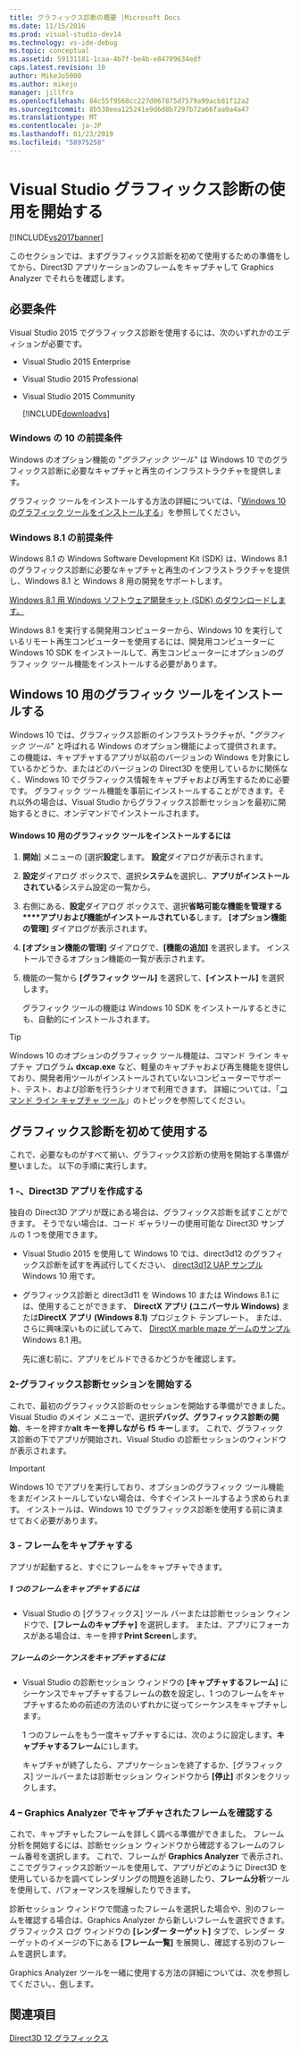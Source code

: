 ```yaml
---
title: グラフィックス診断の概要 |Microsoft Docs
ms.date: 11/15/2016
ms.prod: visual-studio-dev14
ms.technology: vs-ide-debug
ms.topic: conceptual
ms.assetid: 59131181-1caa-4b7f-be4b-e84709634edf
caps.latest.revision: 10
author: MikeJo5000
ms.author: mikejo
manager: jillfra
ms.openlocfilehash: 84c55f9568cc227d067875d7579a99acb81f12a2
ms.sourcegitcommit: 8b538eea125241e9d6d8b7297b72a66faa9a4a47
ms.translationtype: MT
ms.contentlocale: ja-JP
ms.lasthandoff: 01/23/2019
ms.locfileid: "58975258"
---
```

# <a name="getting-started-with-visual-studio-graphics-diagnostics"></a>Visual Studio グラフィックス診断の使用を開始する
[!INCLUDE[vs2017banner](../includes/vs2017banner.md)]

このセクションでは、まずグラフィックス診断を初めて使用するための準備をしてから、Direct3D アプリケーションのフレームをキャプチャして Graphics Analyzer でそれらを確認します。

## <a name="requirements"></a>必要条件
 Visual Studio 2015 でグラフィックス診断を使用するには、次のいずれかのエディションが必要です。

- Visual Studio 2015 Enterprise

- Visual Studio 2015 Professional

- Visual Studio 2015 Community

  [!INCLUDE[downloadvs](../includes/downloadvs-md.md)]

### <a name="windows-10-prerequisites"></a>Windows の 10 の前提条件
 Windows のオプション機能の "*グラフィック ツール*" は Windows 10 でのグラフィックス診断に必要なキャプチャと再生のインフラストラクチャを提供します。

 グラフィック ツールをインストールする方法の詳細については、「[Windows 10 のグラフィック ツールをインストールする](#InstallGraphicsTools)」を参照してください。

### <a name="windows-81-prerequisites"></a>Windows 8.1 の前提条件
 Windows 8.1 の Windows Software Development Kit (SDK) は、Windows 8.1 のグラフィックス診断に必要なキャプチャと再生のインフラストラクチャを提供し、Windows 8.1 と Windows 8 用の開発をサポートします。

 [Windows 8.1 用 Windows ソフトウェア開発キット (SDK) のダウンロードします。](https://msdn.microsoft.com/windows/desktop/bg162891.aspx)

 Windows 8.1 を実行する開発用コンピューターから、Windows 10 を実行しているリモート再生コンピューターを使用するには、開発用コンピューターに Windows 10 SDK をインストールして、再生コンピューターにオプションのグラフィック ツール機能をインストールする必要があります。

##  <a name="InstallGraphicsTools"></a> Windows 10 用のグラフィック ツールをインストールする
 Windows 10 では、グラフィックス診断のインフラストラクチャが、"*グラフィック ツール*" と呼ばれる Windows のオプション機能によって提供されます。 この機能は、キャプチャするアプリが以前のバージョンの Windows を対象にしているかどうか、またはどのバージョンの Direct3D を使用しているかに関係なく、Windows 10 でグラフィックス情報をキャプチャおよび再生するために必要です。 グラフィック ツール機能を事前にインストールすることができます。それ以外の場合は、Visual Studio からグラフィックス診断セッションを最初に開始するときに、オンデマンドでインストールされます。

#### <a name="to-install-graphics-tools-for-windows-10"></a>Windows 10 用のグラフィック ツールをインストールするには

1. **開始**] メニューの [選択**設定**します。 **設定**ダイアログが表示されます。

2. **設定**ダイアログ ボックスで、選択**システム**を選択し、**アプリがインストールされている**システム設定の一覧から。

3. 右側にある、**設定**ダイアログ ボックスで、選択**省略可能な機能を管理する****アプリおよび機能がインストールされている**します。 **[オプション機能の管理]** ダイアログが表示されます。

4. **[オプション機能の管理]** ダイアログで、**[機能の追加]** を選択します。 インストールできるオプション機能の一覧が表示されます。

5. 機能の一覧から **[グラフィック ツール]** を選択して、**[インストール]** を選択します。

   グラフィック ツールの機能は Windows 10 SDK をインストールするときにも、自動的にインストールされます。

> [!TIP]
>  Windows 10 のオプションのグラフィック ツール機能は、コマンド ライン キャプチャ プログラム **dxcap.exe** など、軽量のキャプチャおよび再生機能を提供しており、開発者用ツールがインストールされていないコンピューターでサポート、テスト、および診断を行うシナリオで利用できます。 詳細については、「[コマンド ライン キャプチャ ツール](../debugger/command-line-capture-tool.md)」のトピックを参照してください。

## <a name="using-graphics-diagnostics-for-the-first-time"></a>グラフィックス診断を初めて使用する
 これで、必要なものがすべて揃い、グラフィックス診断の使用を開始する準備が整いました。 以下の手順に実行します。

### <a name="1---create-a-direct3d-app"></a>1 -、Direct3D アプリを作成する
 独自の Direct3D アプリが既にある場合は、グラフィックス診断を試すことができます。 そうでない場合は、コード ギャラリーの使用可能な Direct3D サンプルの 1 つを使用できます。

- Visual Studio 2015 を使用して Windows 10 では、direct3d12 のグラフィックス診断を試すを再試行してください、 [direct3d12 UAP サンプル](https://code.msdn.microsoft.com/Direct3D-12-UAP-Sample-ecb1779f)Windows 10 用です。

- グラフィックス診断と direct3d11 を Windows 10 または Windows 8.1 には、使用することができます、 **DirectX アプリ (ユニバーサル Windows)** または**DirectX アプリ (Windows 8.1)** プロジェクト テンプレート。 または、さらに興味深いものに試してみて、 [DirectX marble maze ゲームのサンプル](https://code.msdn.microsoft.com/windowsapps/DirectX-Marble-Maze-Game-e4806345)Windows 8.1 用。

  先に進む前に、アプリをビルドできるかどうかを確認します。

### <a name="2---start-a-graphics-diagnostics-session"></a>2-グラフィックス診断セッションを開始する
 これで、最初のグラフィックス診断のセッションを開始する準備ができました。 Visual Studio のメイン メニューで、選択**デバッグ、グラフィックス診断の開始**、キーを押すか**alt キーを押しながら f5 キー**します。 これで、グラフィックス診断の下でアプリが開始され、Visual Studio の診断セッションのウィンドウが表示されます。

> [!IMPORTANT]
>  Windows 10 でアプリを実行しており、オプションのグラフィック ツール機能をまだインストールしていない場合は、今すぐインストールするよう求められます。 インストールは、Windows 10 でグラフィックス診断を使用する前に済ませておく必要があります。

### <a name="3---capture-frames"></a>3 - フレームをキャプチャする
 アプリが起動すると、すぐにフレームをキャプチャできます。

##### <a name="to-capture-single-frames"></a>1 つのフレームをキャプチャするには

-   Visual Studio の [グラフィックス] ツール バーまたは診断セッション ウィンドウで、**[フレームのキャプチャ]** を選択します。 または、アプリにフォーカスがある場合は、キーを押す**Print Screen**します。

##### <a name="to-capture-a-sequence-of-frames"></a>フレームのシーケンスをキャプチャするには

- Visual Studio の診断セッション ウィンドウの **[キャプチャするフレーム]** にシーケンスでキャプチャするフレームの数を設定し、1 つのフレームをキャプチャするための前述の方法のいずれかに従ってシーケンスをキャプチャします。

   1 つのフレームをもう一度キャプチャするには、次のように設定します。**キャプチャするフレーム**に`1`します。

  キャプチャが終了したら、アプリケーションを終了するか、[グラフィックス] ツールバーまたは診断セッション ウィンドウから **[停止]** ボタンをクリックします。

### <a name="4--examine-captured-frames-in-the-graphics-analyzer"></a>4 – Graphics Analyzer でキャプチャされたフレームを確認する
 これで、キャプチャしたフレームを詳しく調べる準備ができました。 フレーム分析を開始するには、診断セッション ウィンドウから確認するフレームのフレーム番号を選択します。 これで、フレームが **Graphics Analyzer** で表示され、ここでグラフィックス診断ツールを使用して、アプリがどのように Direct3D を使用しているかを調べてレンダリングの問題を追跡したり、**フレーム分析**ツールを使用して、パフォーマンスを理解したりできます。

 診断セッション ウィンドウで間違ったフレームを選択した場合や、別のフレームを確認する場合は、Graphics Analyzer から新しいフレームを選択できます。 グラフィックス ログ ウィンドウの **[レンダー ターゲット]** タブで、レンダー ターゲットのイメージの下にある **[フレーム一覧]** を展開し、確認する別のフレームを選択します。

 Graphics Analyzer ツールを一緒に使用する方法の詳細については、次を参照してください。、[例](../debugger/graphics-diagnostics-examples.md)します。

## <a name="see-also"></a>関連項目
 [Direct3D 12 グラフィックス](http://msdn.microsoft.com/52094ae3-3b44-4689-9ee7-1ba1b3a779cb)
